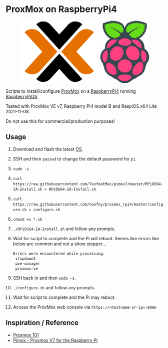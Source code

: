 # ProxMox on RaspberryPi4

<p align="center">
    <img height="200" alt="ProxMox Logo" src="img/logo_proxmox.png">
    <img height="200" alt="RaspberryPi Logo" src="img/logo_rpi.png">
</p>

Scripts to install/configure [ProxMox](https://www.proxmox.com/en/) on a [RaspberryPi4](https://www.raspberrypi.com/products/raspberry-pi-4-model-b/) running [RaspberryPiOS](https://www.raspberrypi.com/software/).

Tested with ProxMox VE v7, Raspberry Pi4 model B and RaspiOS x64 Lite 2021-11-08.

Do not use this for commercial/production purposes!

## Usage

1. Download and flash the latest [OS](https://downloads.raspberrypi.org/raspios_lite_arm64/images/raspios_lite_arm64-2021-11-08/).
1. SSH and then `passwd` to change the default password for `pi`.
1. `sudo -s`
1. `curl https://raw.githubusercontent.com/TuxfeatMac/pimox7/master/RPiOS64-IA-Install.sh > RPiOS64-IA-Install.sh`
1. `curl https://raw.githubusercontent.com/noofny/proxmox_rpi4/master/configure.sh > configure.sh`
1. `chmod +x *.sh`
1. `./RPiOS64-IA-Install.sh` and follow any prompts.
1. Wait for script to complete and the Pi will reboot. Seems like errors like below are common and not a show stopper...

    ```text
    Errors were encountered while processing:
     ifupdown2
     pve-manager
     proxmox-ve
    ```

1. SSH back in and then `sudo -s`.
1. `./configure.sh` and follow any prompts.
1. Wait for script to complete and the Pi may reboot.
1. Access the ProxMox web console via `https://<hostname-or-ip>:8006`

## Inspiration / Reference

- [Proxmox 101](https://medium.com/devops-dudes/proxmox-101-8204eb154cd5)
- [Pimox - Proxmox V7 for the Raspberry Pi](https://github.com/pimox/pimox7)
